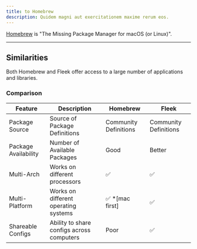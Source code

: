 ```yaml
---
title: to Homebrew
description: Quidem magni aut exercitationem maxime rerum eos.
---
```


[Homebrew](https://brew.sh/) is "The Missing Package Manager for macOS (or Linux)".

---

## Similarities

Both Homebrew and Fleek offer access to a large number of applications and libraries.

### Comparison

| Feature              | Description                               | Homebrew              | Fleek                 |
| -------------------- | ----------------------------------------- | --------------------- | --------------------- |
| Package Source       | Source of Package Definitions             | Community Definitions | Community Definitions |
| Package Availability | Number of Available Packages              | Good                  | Better                |
| Multi-Arch           | Works on different processors             | ✅                     | ✅                     |
| Multi-Platform       | Works on different operating systems      | ✅ *[mac first]        | ✅                     |
| Shareable Configs    | Ability to share configs across computers | Poor                  |   ✅              |

